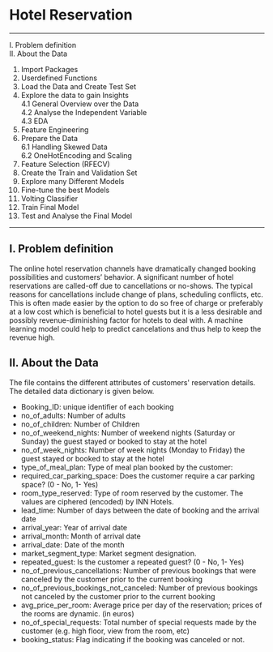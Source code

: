 # Hotel Reservation

---
I. Problem definition<br>
II. About the Data

1. Import Packages
2. Userdefined Functions
3. Load the Data and Create Test Set
4. Explore the data to gain Insights<br>
    4.1 General Overview over the Data<br>
    4.2 Analyse the Independent Variable<br>
    4.3 EDA<br>
5. Feature Engineering
6. Prepare the Data<br>
    6.1 Handling Skewed Data<br>
    6.2 OneHotEncoding and Scaling<br>
7. Feature Selection (RFECV)
8. Create the Train and Validation Set
9. Explore many Different Models
10. Fine-tune the best Models
11. Volting Classifier
12. Train Final Model
13. Test and Analyse the Final Model


---

## I. Problem definition

The online hotel reservation channels have dramatically changed booking possibilities and customers’ behavior. A significant number of hotel reservations are called-off due to cancellations or no-shows. The typical reasons for cancellations include change of plans, scheduling conflicts, etc. This is often made easier by the option to do so free of charge or preferably at a low cost which is beneficial to hotel guests but it is a less desirable and possibly revenue-diminishing factor for hotels to deal with. A machine learning model could help to predict cancelations and thus help to keep the revenue high.

## II. About the Data

The file contains the different attributes of customers' reservation details. The detailed data dictionary is given below.

- Booking_ID: unique identifier of each booking
- no_of_adults: Number of adults
- no_of_children: Number of Children
- no_of_weekend_nights: Number of weekend nights (Saturday or Sunday) the guest stayed or booked to stay at the hotel
- no_of_week_nights: Number of week nights (Monday to Friday) the guest stayed or booked to stay at the hotel
- type_of_meal_plan: Type of meal plan booked by the customer:
- required_car_parking_space: Does the customer require a car parking space? (0 - No, 1- Yes)
- room_type_reserved: Type of room reserved by the customer. The values are ciphered (encoded) by INN Hotels.
- lead_time: Number of days between the date of booking and the arrival date
- arrival_year: Year of arrival date
- arrival_month: Month of arrival date
- arrival_date: Date of the month
- market_segment_type: Market segment designation.
- repeated_guest: Is the customer a repeated guest? (0 - No, 1- Yes)
- no_of_previous_cancellations: Number of previous bookings that were canceled by the customer prior to the current booking
- no_of_previous_bookings_not_canceled: Number of previous bookings not canceled by the customer prior to the current booking
- avg_price_per_room: Average price per day of the reservation; prices of the rooms are dynamic. (in euros)
- no_of_special_requests: Total number of special requests made by the customer (e.g. high floor, view from the room, etc)
- booking_status: Flag indicating if the booking was canceled or not.